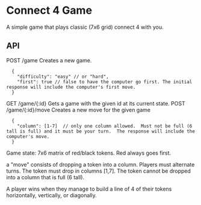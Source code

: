 Connect 4 Game
==============

A simple game that plays classic (7x6 grid) connect 4 with you.  

## API

POST /game Creates a new game.
````
  {
    "difficulty": "easy" // or "hard",
    "first": true // false to have the computer go first. The initial response will include the computer's first move.
  }
````

GET /game/{:id} Gets a game with the given id at its current state.
POST /game/{:id}/move Creates a new move for the given game
````
  {
    "column": [1-7]  // only one column allowed.  Must not be full (6 tall is full) and it must be your turn.  The response will include the computer's move.
  }
````


Game state:
7x6 matrix of red/black tokens.  Red always goes first.

a "move" consists of dropping a token into a column.  Players must alternate turns.  The token must drop in columns [1,7].  The token cannot be dropped into a column that is full (6 tall).

A player wins when they manage to build a line of 4 of their tokens horizontally, vertically, or diagonally.
